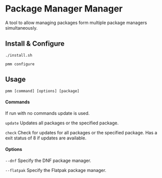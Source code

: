 # Package Manager Manager
A tool to allow managing packages form multiple package managers simultaneously.

## Install & Configure

	./install.sh

	pmm configure

## Usage

	pmm [command] [options] [package]

#### Commands
If run with no commands update is used.

`update` Updates all packages or the specified package.

`check` Check for updates for all packages or the specified package. Has a exit status of 8 if updates are available.

#### Options

`--dnf` Specify the DNF package manager.

`--flatpak` Specify the Flatpak package manager.


